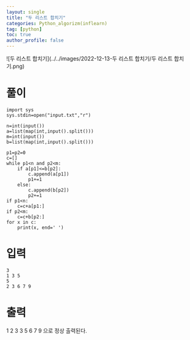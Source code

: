 ```yaml
---
layout: single
title: "두 리스트 합치기"
categories: Python_algorizm(inflearn)
tag: [python]
toc: true
author_profile: false
---
```


![두 리스트 합치기](../../images/2022-12-13-두 리스트 합치기/두 리스트 합치기.png)

# 풀이

```pytho
import sys
sys.stdin=open("input.txt","r")

n=int(input())
a=list(map(int,input().split()))
m=int(input())
b=list(map(int,input().split()))

p1=p2=0
c=[]
while p1<n and p2<m:
    if a[p1]<=b[p2]:
        c.append(a[p1])
        p1+=1
    else:
        c.append(b[p2])
        p2+=1
if p1<n:
    c=c+a[p1:]
if p2<m:
    c=c+b[p2:]
for x in c:
    print(x, end=' ')

```

# 입력

```
3
1 3 5
5
2 3 6 7 9
```

# 출력

1 2 3 3 5 6 7 9 으로 정상 출력된다.
